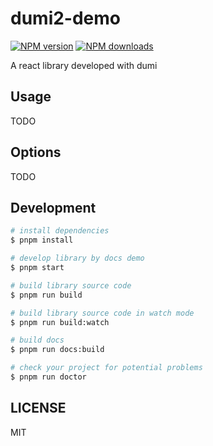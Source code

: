 # dumi2-demo

[![NPM version](https://img.shields.io/npm/v/dumi2-demo.svg?style=flat)](https://npmjs.org/package/dumi2-demo)
[![NPM downloads](http://img.shields.io/npm/dm/dumi2-demo.svg?style=flat)](https://npmjs.org/package/dumi2-demo)

A react library developed with dumi

## Usage

TODO

## Options

TODO

## Development

```bash
# install dependencies
$ pnpm install

# develop library by docs demo
$ pnpm start

# build library source code
$ pnpm run build

# build library source code in watch mode
$ pnpm run build:watch

# build docs
$ pnpm run docs:build

# check your project for potential problems
$ pnpm run doctor
```

## LICENSE

MIT
